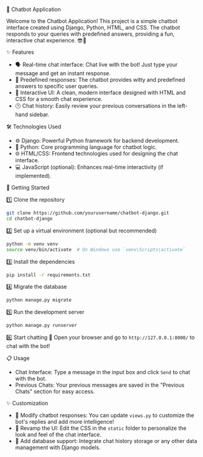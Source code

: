 💬 Chatbot Application

Welcome to the Chatbot Application! This project is a simple chatbot interface created using Django, Python, HTML, and CSS. 
The chatbot responds to your queries with predefined answers, providing a fun, interactive chat experience. 😎🤖


✨ Features

- 🗣 Real-time chat interface: Chat live with the bot! Just type your message and get an instant response.
- 💬 Predefined responses: The chatbot provides witty and predefined answers to specific user queries.
- 🎨 Interactive UI: A clean, modern interface designed with HTML and CSS for a smooth chat experience.
- 🕒 Chat history: Easily review your previous conversations in the left-hand sidebar.

🛠 Technologies Used

- ⚙️ Django: Powerful Python framework for backend development.
- 🐍 Python: Core programming language for chatbot logic.
- 🌐 HTML/CSS: Frontend technologies used for designing the chat interface.
- 💻 JavaScript (optional): Enhances real-time interactivity (if implemented).

🚀 Getting Started

1️⃣ Clone the repository
```bash
git clone https://github.com/yourusername/chatbot-django.git
cd chatbot-django
```

2️⃣ Set up a virtual environment (optional but recommended)
```bash
python -m venv venv
source venv/bin/activate  # On Windows use `venv\Scripts\activate`
```

3️⃣ Install the dependencies
```bash
pip install -r requirements.txt
```

4️⃣ Migrate the database
```bash
python manage.py migrate
```

5️⃣ Run the development server
```bash
python manage.py runserver
```

6️⃣ Start chatting 💬
Open your browser and go to `http://127.0.0.1:8000/` to chat with the bot!

📋 Usage

- Chat Interface: Type a message in the input box and click `Send` to chat with the bot.
- Previous Chats: Your previous messages are saved in the "Previous Chats" section for easy access.



✨ Customization

- 🧠 Modify chatbot responses: You can update `views.py` to customize the bot's replies and add more intelligence!
- 🎨 Revamp the UI: Edit the CSS in the `static` folder to personalize the look and feel of the chat interface.
- 💾 Add database support: Integrate chat history storage or any other data management with Django models.

